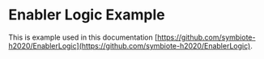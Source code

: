 # Enabler Logic Example

This is example used in this documentation 
[https://github.com/symbiote-h2020/EnablerLogic](https://github.com/symbiote-h2020/EnablerLogic).
